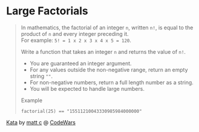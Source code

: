 # Large Factorials

> In mathematics, the factorial of an integer `n`, written `n!`, is equal to the product of `n` and every integer preceding it.  
> For example: `5! = 1 x 2 x 3 x 4 x 5 = 120`.
>
> Write a function that takes an integer `n` and returns the value of `n!`.
> * You are guaranteed an integer argument.
> * For any values outside the non-negative range, return an empty string `""`.
> * For non-negative numbers, return a full length number as a string.
> * You will be expected to handle large numbers.
>
> Example
> ```
> factorial(25) == "15511210043330985984000000"
> ```

[Kata](https://www.codewars.com/kata/557f6437bf8dcdd135000010) by [matt c](https://www.codewars.com/users/matt%20c) @ [CodeWars](https://www.codewars.com)
